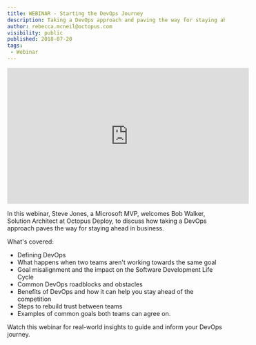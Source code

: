 ```yaml
---
title: WEBINAR - Starting the DevOps Journey
description: Taking a DevOps approach and paving the way for staying ahead in business
author: rebecca.mcneil@octopus.com
visibility: public
published: 2018-07-20
tags:
 - Webinar
---
```


<iframe width="560" height="315"  src="https://www.youtube.com/embed/uxvhNdgh-20" frameborder="0" allowfullscreen></iframe>

In this webinar, Steve Jones, a Microsoft MVP, welcomes Bob Walker, Solution Architect at Octopus Deploy, to discuss how taking a DevOps approach paves the way for staying ahead in business.

What's covered: 
* Defining DevOps 
* What happens when two teams aren't working towards the same goal
* Goal misalignment and the impact on the Software Development Life Cycle
* Common DevOps roadblocks and obstacles 
* Benefits of DevOps and how it can help you stay ahead of the competition
* Steps to rebuild trust between teams 
* Examples of common goals both teams can agree on. 

Watch this webinar for real-world insights to guide and inform your DevOps journey.
